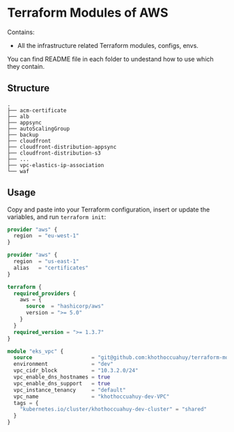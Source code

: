 # Terraform Modules of AWS

Contains:

- All the infrastructure related Terraform modules, configs, envs.

You can find README file in each folder to undestand how to use which they contain.

## Structure

```
.
├── acm-certificate
├── alb
├── appsync
├── autoScalingGroup
├── backup
├── cloudfront
├── cloudfront-distribution-appsync
├── cloudfront-distribution-s3
├── ...
├── vpc-elastics-ip-association
└── waf
```

## Usage

Copy and paste into your Terraform configuration, insert or update the variables, and run `terraform init`:

```terraform
provider "aws" {
  region  = "eu-west-1"
}

provider "aws" {
  region  = "us-east-1"
  alias   = "certificates"
}

terraform {
  required_providers {
    aws = {
      source  = "hashicorp/aws"
      version = ">= 5.0"
    }
  }
  required_version = ">= 1.3.7"
}

module "eks_vpc" {
  source                   = "git@github.com:khothoccuahuy/terraform-modules.git//network/vpc?ref=master"
  environment              = "dev"
  vpc_cidr_block           = "10.3.2.0/24"
  vpc_enable_dns_hostnames = true
  vpc_enable_dns_support   = true
  vpc_instance_tenancy     = "default"
  vpc_name                 = "khothoccuahuy-dev-VPC"
  tags = {
    "kubernetes.io/cluster/khothoccuahuy-dev-cluster" = "shared"
  }
}
```
